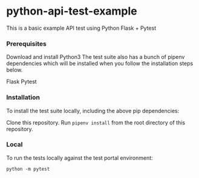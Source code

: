 # python-api-test-example

This is a basic example API test using Python Flask + Pytest 

### Prerequisites
Download and install Python3
The test suite also has a bunch of pipenv dependencies which will be installed when you follow the installation steps below.

Flask
Pytest

### Installation

To install the test suite locally, including the above pip dependencies:

Clone this repository.
Run `pipenv install` from the root directory of this repository.

### Local
To run the tests locally against the test portal environment:

`python -m pytest`
